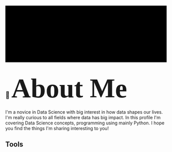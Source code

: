 ![intro](MAIN-INTRO.gif)
## 📖 <span style="font-family: 'Bebas Neue'; font-size: 4em;">About Me</span>
I'm a novice in Data Science with big interest in how data shapes our lives. I'm really curious to all fields where data has big impact.
In this profile I'm covering Data Science concepts, programming using mainly Python.
I hope you find the things I'm sharing interesting to you!
## Tools
